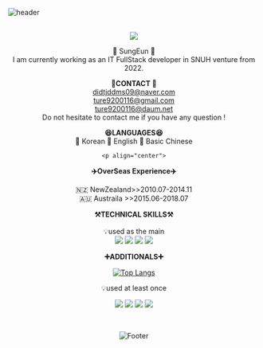 ![header](https://capsule-render.vercel.app/api?type=waving&color=auto&height=300&section=header&text=welcome&fontSize=90&animation=fadeIn&fontAlignY=30&desc=ture9200's%20GitHub%20Profile&descAlignY=51&descAlign=62)
<br><br>

<div align="center">
    <a href="https://github.com/ture9200"><img src="https://hits.seeyoufarm.com/api/count/incr/badge.svg?url=https%3A%2F%2Fgithub.com%2Fseondal&count_bg=%23000000&title_bg=%23000000&icon=github.svg&icon_color=%23E7E7E7&title=GitHub&edge_flat=false)"/></a> 


🐣 SungEun 🐥  <br> 
I am currently working as an IT  FullStack developer in SNUH venture from 2022.<br>

<Strong>📧CONTACT 📧</Strong><br>
    didtjddms09@naver.com<br>
    ture9200116@gmail.com<br>
    ture9200116@daum.net <br>
    Do not hesitate to contact me if you have any question !  
   
  <Strong> 😆LANGUAGES😆 </Strong> <br>
 📒 Korean 
 📗 English 
 📕 Basic Chinese
   
    
    <p align="center">
  <Strong> ✈️OverSeas Experience✈️ </Strong> <br>
</p>

   
  🇳🇿  NewZealand>>2010.07-2014.11 <br> 
  🇦🇺  Austraila >>2015.06-2018.07 
      
   <p align="center">
    <Strong>⚒️TECHNICAL SKILLS⚒️</Strong><br><br>
    💡used as the main <br> 
     <img src="https://img.shields.io/badge/Spring-6DB33F?style=for-the-badge&logo=Spring&logoColor=Brightgreen">
    <img src="https://img.shields.io/badge/SpringBoot-6DB33F?style=for-the-badge&logo=SpringBoot&logoColor=green">
    <img src="https://img.shields.io/badge/mysql-4479A1?style=for-the-badge&logo=mysql&logoColor=blue">
    <img src="https://img.shields.io/badge/AWS-232F3E?style=for-the-badge&logo=Amazon AWS&logoColor=white">
     </p>
    
 

<p align="center">
    <Strong>➕ADDITIONALS➕</Strong><br>
</p>

[![Top Langs](https://github-readme-stats.vercel.app/api/top-langs/?username=ture9200&langs_count=8)](https://github.com/ture9200/github-readme-stats)
   

<p align="center">
    💡used at least once
</p>

<p align="center" display="inline-block">
  <img src="https://img.shields.io/badge/react.js-3776AB?style=for-the-badge&logo=react.js&logoColor=grey">
  <img src="https://img.shields.io/badge/css-1572B6?style=for-the-badge&logo=css3&logoColor=black">
  <img src="https://img.shields.io/badge/html-E34F26?style=for-the-badge&logo=html5&logoColor=orange">
  <img src="https://img.shields.io/badge/Node.js-FC624?style=for-the-badge&logo=Node.js&logoColor=darkgreen">  
</p>

<br>


![Footer](https://capsule-render.vercel.app/api?type=waving&color=auto&height=200&section=footer)
